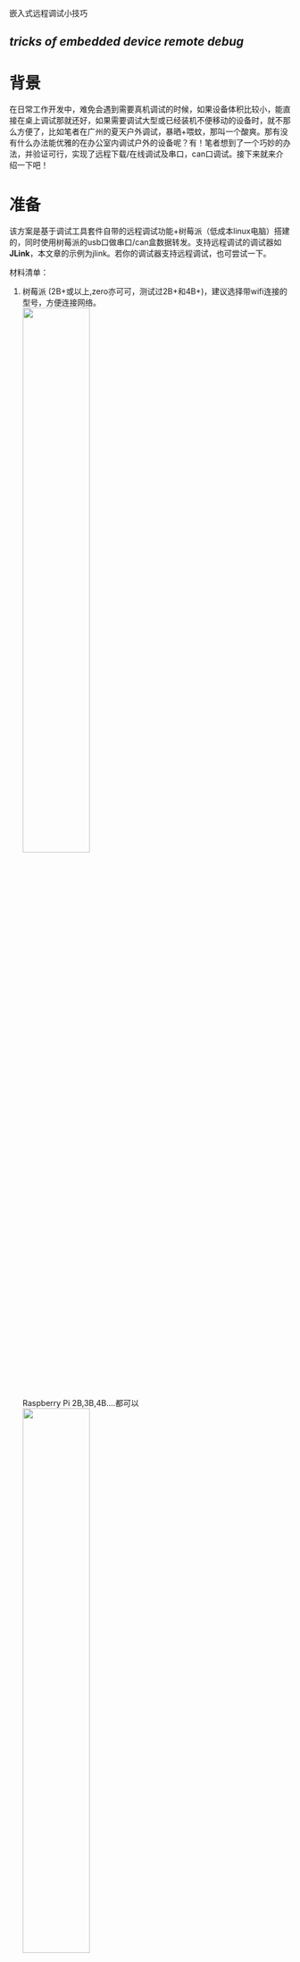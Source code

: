 嵌入式远程调试小技巧
## *tricks of embedded device remote debug*

# 背景
在日常工作开发中，难免会遇到需要真机调试的时候，如果设备体积比较小，能直接在桌上调试那就还好，如果需要调试大型或已经装机不便移动的设备时，就不那么方便了，比如笔者在广州的夏天户外调试，暴晒+喂蚊，那叫一个酸爽。那有没有什么办法能优雅的在办公室内调试户外的设备呢？有！笔者想到了一个巧妙的办法，并验证可行，实现了远程下载/在线调试及串口，can口调试。接下来就来介绍一下吧！

# 准备
该方案是基于调试工具套件自带的远程调试功能+树莓派（低成本linux电脑）搭建的，同时使用树莓派的usb口做串口/can盒数据转发。支持远程调试的调试器如 **JLink**，本文章的示例为jlink。若你的调试器支持远程调试，也可尝试一下。 

材料清单：   
1. 树莓派 (2B+或以上,zero亦可可，测试过2B+和4B+)，建议选择带wifi连接的型号，方便连接网络。   
    <img src="https://assets.raspberrypi.com/static/raspberry-pi-4-labelled@2x-1c8c2d74ade597b9c9c7e9e2fff16dd4.png" width="50%">   
    Raspberry Pi 2B,3B,4B....都可以    
    <img src="https://assets.raspberrypi.com/static/51035ec4c2f8f630b3d26c32e90c93f1/2b8d7/zero2-hero.webp" width="50%">  
    Raspberry Pi Zero,Zero W,Zero 2W...也可以
2. JLink 调试器   
   <img src="https://c.a.segger.com/fileadmin/images/products/J-Link/J-Link_PRO/j-link_pro_500.png.webp" width="50%">  

3. 你的目标板

4. 内网穿透工具* 若你需要在外网（非同一个局域网下，去调异地的设备，如海外设备），请备好内网穿透工具，如蒲公英，4G网卡。

# 部署
## 1.树莓派环境部署
关于树莓派环境部署，本文不详细阐述，按照[官方文档](https://www.raspberrypi.com/documentation/computers/getting-started.html)安装好系统即可，无需特殊配置。进入系统后，请确认开启：  
 * 远程桌面(vnc server)
 * ssh登录
 * 连接至与你电脑同一网络
## 2.调试环境部署   
- ### 2.1 远程端配置
  - 我们需要在树莓派上安装jlink套件的驱动，多亏了官方提供的arm版linux驱动，让我们远程调试成为了可能。在jlink官网<https://www.segger.com/downloads/jlink/>下载`JLink Software and Documentation Pack(Linux ARM 32-bit DEB Installer)`
  到树莓派本地。

  - 在树莓派ssh执行安装指令：
  `sudo dkpg -i ./JLink_Linux_xxx_arm.deb`  
  jlink套件默认会安装到`/opt/SEGGER/JLink_xxx` 目录下。

  - 连接jlink及usb串口*(若需要)   
  <img src="https://raw.githubusercontent.com/MrzhangF1ghter/EmbeddedTechTips/master/remote_debug_by_raspberrypi/pic/11.jpeg" width="80%">   

  - 登录树莓派的远程桌面，打开jlink套件安装文件目录.
  <img src="https://raw.githubusercontent.com/MrzhangF1ghter/EmbeddedTechTips/master/remote_debug_by_raspberrypi/pic/1.png" width="80%">  

  -  双击运行`JLinkRemoteServerExe`，若显示ip，则显示jlink连接成功，若弹框提示无识别到jlink，请检查硬件连接。记录下该ip，该ip就是我们远程连接jlink的ip。
  <img src="https://raw.githubusercontent.com/MrzhangF1ghter/EmbeddedTechTips/master/remote_debug_by_raspberrypi/pic/2.png" width="80%">  

- ### 2.2 本地端配置
    在本地电脑启动ide/gdb server，本文以keil ide为例。
    - 打开options->Debug,选择Use J-LINK/J-TRACE Cortex,并点击settings
    <img src="https://raw.githubusercontent.com/MrzhangF1ghter/EmbeddedTechTips/master/remote_debug_by_raspberrypi/pic/4.png" width="80%">  

    - 在弹出的Driver Setup窗口中,找到interface,选择TCP/IP,并填入刚才远程端`JLinkRemoteServer`中显示的ip及端口。并点击ping按钮测试是否ping通。若无意外，device栏将会显示连接的目标设备。若无显示，请检查port选项是否选择对，适当降低时钟频率（特别是网络较差的环境下）。
    <img src="https://raw.githubusercontent.com/MrzhangF1ghter/EmbeddedTechTips/master/remote_debug_by_raspberrypi/pic/3.png" width="80%">  

    - 至此，我们已经完成了所有的配置，并可以愉快的调试和下载了！
- ## 3. 结果
  当我们配置完成后，就可以像本地连接设备一样轻松调试了，如下载，在线断点调试等等。。

  - 下载固件：  
  <img src="https://raw.githubusercontent.com/MrzhangF1ghter/EmbeddedTechTips/master/remote_debug_by_raspberrypi/pic/8.png" width="80%">   

  - 在线调试：  
  <img src="https://raw.githubusercontent.com/MrzhangF1ghter/EmbeddedTechTips/master/remote_debug_by_raspberrypi/pic/5.png" width="80%">  

  - 串口调试：   
  <img src="https://raw.githubusercontent.com/MrzhangF1ghter/EmbeddedTechTips/master/remote_debug_by_raspberrypi/pic/6.png" width="90%">  

    如果需要查看串口数据也很简单，我们只需要利用linux的命令行即可，只需将你的串口转usb工具接上，在树莓派上 ch340,cp21xx免驱，将会自动识别成ttyUSB设备。  
    在本地登录树莓派终端并执行： 
    - 配置打开串口波特率为115200：   
    `stty -F /dev/ttyUSB1 ispeed 115200 ospeed 115200 cs8 igncr`   
    - 打开串口：
    `cat /dev/ttyUSB0`

- ## 4.总结
- 